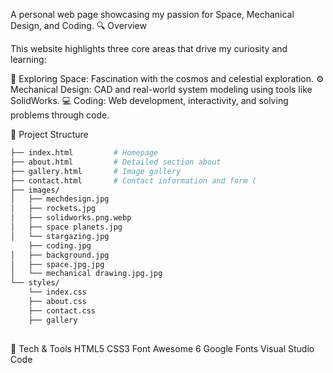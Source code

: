 A personal web page showcasing my passion for Space, Mechanical Design, and Coding.
 🔍 Overview

This website highlights three core areas that drive my curiosity and learning:

  🚀 Exploring Space: Fascination with the cosmos and celestial exploration.
  ⚙️ Mechanical Design: CAD and real-world system modeling using tools like SolidWorks.
  💻 Coding: Web development, interactivity, and solving problems through code.

 📁 Project Structure

```bash
├── index.html         # Homepage
├── about.html         # Detailed section about 
├── gallery.html       # Image gallery 
├── contact.html       # Contact information and form (      
├── images/
│   ├── mechdesign.jpg
│   ├── rockets.jpg
│   ├── solidworks.png.webp
│   ├── space planets.jpg
│   └── stargazing.jpg
    ├── coding.jpg
│   ├── background.jpg
│   ├── space.jpg.jpg
│   └── mechanical drawing.jpg.jpg
└── styles/
    └── index.css
    ├── about.css
    ├── contact.css
    ├── gallery
    

```

🎨 Tech & Tools
    HTML5
    CSS3
    Font Awesome 6
    Google Fonts
    Visual Studio Code
